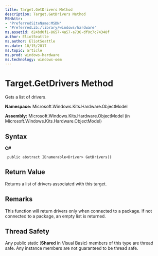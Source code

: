 ```yaml
---
title: Target.GetDrivers Method
description: Target.GetDrivers Method
MSHAttr:
- 'PreferredSiteName:MSDN'
- 'PreferredLib:/library/windows/hardware'
ms.assetid: d24bd0f1-8657-4a57-a736-df0c7c74348f
author: EliotSeattle
ms.author: EliotSeattle
ms.date: 10/15/2017
ms.topic: article
ms.prod: windows-hardware
ms.technology: windows-oem
---
```


# Target.GetDrivers Method


Gets a list of drivers.

**Namespace:** Microsoft.Windows.Kits.Hardware.ObjectModel

**Assembly:** Microsoft.Windows.Kits.Hardware.ObjectModel (in Microsoft.Windows.Kits.Hardware.ObjectModel)

## <span id="Syntax"></span><span id="syntax"></span><span id="SYNTAX"></span>Syntax


**C#**

` public abstract IEnumerable<Driver> GetDrivers()`

## <span id="Return_Value"></span><span id="return_value"></span><span id="RETURN_VALUE"></span>Return Value


Returns a list of drivers associated with this target.

## <span id="Remarks"></span><span id="remarks"></span><span id="REMARKS"></span>Remarks


This function will return drivers only when connected to a package. If not connected to a package, an empty list is returned.

## <span id="Thread_Safety"></span><span id="thread_safety"></span><span id="THREAD_SAFETY"></span>Thread Safety


Any public static (**Shared** in Visual Basic) members of this type are thread safe. Any instance members are not guaranteed to be thread safe.

 

 






